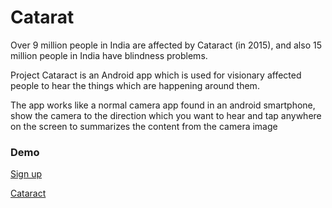 # Catarat

Over 9 million people in India are affected by Cataract (in 2015), and also 15 million people in India have blindness problems.

Project Cataract is an Android app which is used for visionary affected people to hear the things which are happening around them.

The app works like a normal camera app found in an android smartphone, show the camera to the direction which you want to hear and tap anywhere on the screen to summarizes the content from the camera image

### Demo
[Sign up](https://appdistribution.firebase.dev/i/eGbpbe7b)


[Cataract](https://imgur.com/Sar6n6o)